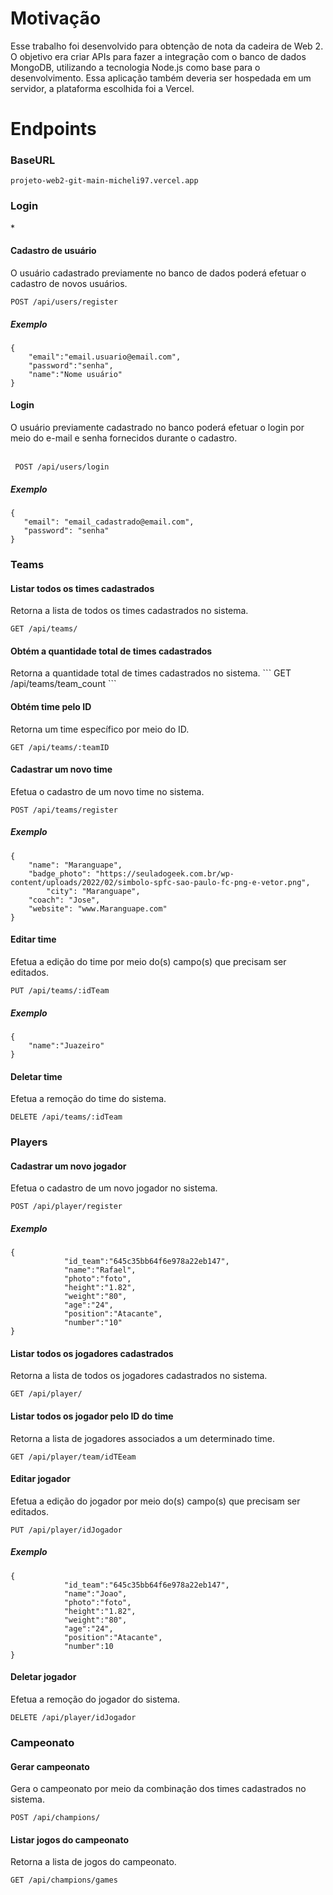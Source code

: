 <h1>Motivação</h1>
Esse trabalho foi desenvolvido para obtenção de nota da cadeira de Web 2. O objetivo era criar APIs para fazer a integração com o banco de dados MongoDB, utilizando a tecnologia Node.js como base para o desenvolvimento. Essa aplicação também deveria ser hospedada em um servidor, a plataforma escolhida foi a Vercel. 

<h1>Endpoints</h1>

<h3>BaseURL</h3>

```
projeto-web2-git-main-micheli97.vercel.app
```


<h3>Login</h3>

*<h4>Cadastro de usuário</h4>

O usuário cadastrado previamente no banco de dados poderá efetuar o cadastro de novos usuários.


```
POST /api/users/register
```
<h5>Exemplo</h5>

```
{
	"email":"email.usuario@email.com",
	"password":"senha",
	"name":"Nome usuário"
}
```

 <h4>Login</h4>
 O usuário previamente cadastrado no banco poderá efetuar o login por meio do e-mail e senha fornecidos durante o cadastro. 
 <br/>
 <br/>
 
```
 POST /api/users/login
```
 
 <h5>Exemplo</h5>
 
 ```
 {
	"email": "email_cadastrado@email.com",
	"password": "senha"
}
```

<h3>Teams</h3>
<h4>Listar todos os times cadastrados</h4>
Retorna a lista de todos os times cadastrados no sistema.

```
GET /api/teams/
```

<h4>Obtém a quantidade total de times cadastrados</h4>
Retorna a quantidade total de times cadastrados no sistema.
```
GET /api/teams/team_count
```

<h4>Obtém time pelo ID</h4>
Retorna um time específico por meio do ID.

```
GET /api/teams/:teamID
```

<h4>Cadastrar um novo time</h4>
Efetua o cadastro de um novo time no sistema.

```
POST /api/teams/register
```
<h5>Exemplo</h5>

```
{
	"name": "Maranguape", 
	"badge_photo": "https://seuladogeek.com.br/wp-content/uploads/2022/02/simbolo-spfc-sao-paulo-fc-png-e-vetor.png",
        "city": "Maranguape",
	"coach": "Jose", 
	"website": "www.Maranguape.com"
}
```

<h4>Editar time</h4>
Efetua a edição do time por meio do(s) campo(s) que precisam ser editados.

```
PUT /api/teams/:idTeam
```

<h5>Exemplo</h5>

```
{
	"name":"Juazeiro"
}
```

<h4>Deletar time</h4>
Efetua a remoção do time do sistema.

```
DELETE /api/teams/:idTeam
```

<h3>Players</h3>
<h4>Cadastrar um novo jogador</h4>
Efetua o cadastro de um novo jogador no sistema.

```
POST /api/player/register
```

<h5>Exemplo</h5>

```
{
			"id_team":"645c35bb64f6e978a22eb147",
			"name":"Rafael",
			"photo":"foto",
			"height":"1.82",
			"weight":"80",
			"age":"24",
			"position":"Atacante",
			"number":"10"
}
```

<h4>Listar todos os jogadores cadastrados</h4>
Retorna a lista de todos os jogadores cadastrados no sistema.

```
GET /api/player/
```

<h4>Listar todos os jogador pelo ID do time</h4>
Retorna a lista de jogadores associados a um determinado time.

```
GET /api/player/team/idTEeam
```

<h4>Editar jogador</h4>
Efetua a edição do jogador por meio do(s) campo(s) que precisam ser editados.

```
PUT /api/player/idJogador
```

<h5>Exemplo</h5>

```
{
			"id_team":"645c35bb64f6e978a22eb147",
			"name":"Joao",
			"photo":"foto",
			"height":"1.82",
			"weight":"80",
			"age":"24",
			"position":"Atacante",
			"number":10
}
```

<h4>Deletar jogador</h4>
Efetua a remoção do jogador do sistema.

```
DELETE /api/player/idJogador
```

<h3>Campeonato</h3>
<h4>Gerar campeonato</h4>
Gera o campeonato por meio da combinação dos times cadastrados no sistema.

```
POST /api/champions/
```

<h4>Listar jogos do campeonato</h4>
Retorna a lista de jogos do campeonato.

```
GET /api/champions/games
```





  


 
  


  



  
